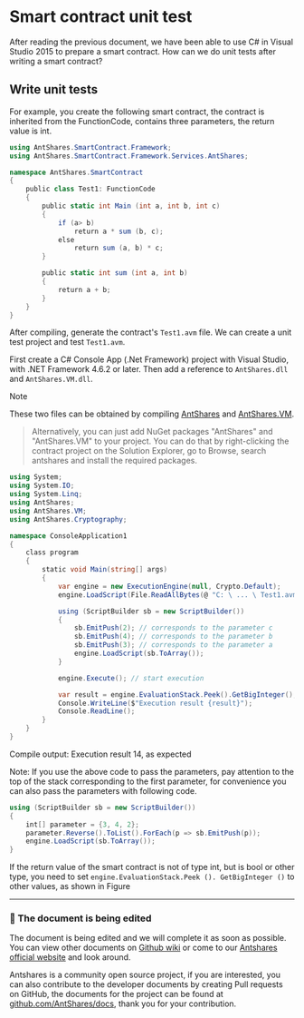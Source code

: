 # Smart contract unit test

After reading the previous document, we have been able to use C# in Visual Studio 2015 to prepare a smart contract. How can we do unit tests after writing a smart contract?

## Write unit tests

For example, you create the following smart contract, the contract is inherited from the FunctionCode, contains three parameters, the return value is int.


```c#
using AntShares.SmartContract.Framework;
using AntShares.SmartContract.Framework.Services.AntShares;

namespace AntShares.SmartContract
{
    public class Test1: FunctionCode
    {
        public static int Main (int a, int b, int c)
        {
            if (a> b)
                return a * sum (b, c);
            else
                return sum (a, b) * c;
        }

        public static int sum (int a, int b)
        {
            return a + b;
        }
    }
}
```

After compiling, generate the contract's `Test1.avm` file. We can create a unit test project and test `Test1.avm`.

First create a C# Console App (.Net Framework) project with Visual Studio, with .NET Framework 4.6.2 or later. Then add a reference to `AntShares.dll` and `AntShares.VM.dll`.

> [!Note]
> These two files can be obtained by compiling [AntShares](https://github.com/antshares/antshares) and [AntShares.VM](https://github.com/AntShares/AntShares.VM).

> Alternatively, you can just add NuGet packages "AntShares" and "AntShares.VM" to your project. You can do that by right-clicking the contract project on the Solution Explorer, go to Browse, search antshares and install the required packages.

```c#
using System;
using System.IO;
using System.Linq;
using AntShares;
using AntShares.VM;
using AntShares.Cryptography;

namespace ConsoleApplication1
{
    class program
    {
        static void Main(string[] args)
        {
            var engine = new ExecutionEngine(null, Crypto.Default);
            engine.LoadScript(File.ReadAllBytes(@ "C: \ ... \ Test1.avm"));

            using (ScriptBuilder sb = new ScriptBuilder())
            {
                sb.EmitPush(2); // corresponds to the parameter c
                sb.EmitPush(4); // corresponds to the parameter b
                sb.EmitPush(3); // corresponds to the parameter a
                engine.LoadScript(sb.ToArray());
            }

            engine.Execute(); // start execution

            var result = engine.EvaluationStack.Peek().GetBigInteger(); // set the return value here
            Console.WriteLine($"Execution result {result}");
            Console.ReadLine();
        }
    }
}
```

Compile output: Execution result 14, as expected

Note: If you use the above code to pass the parameters, pay attention to the top of the stack corresponding to the first parameter, for convenience you can also pass the parameters with following code.

```c#
using (ScriptBuilder sb = new ScriptBuilder())
{
    int[] parameter = {3, 4, 2};
    parameter.Reverse().ToList().ForEach(p => sb.EmitPush(p));
    engine.LoadScript(sb.ToArray());
}
```
If the return value of the smart contract is not of type int, but is bool or other type, you need to set `engine.EvaluationStack.Peek (). GetBigInteger ()` to other values, as shown in Figure

[](Http://docs.antshares.org/images/2017-05-16_15-39-07.jpg)

------

### 📖 The document is being edited

The document is being edited and we will complete it as soon as possible. You can view other documents on [Github wiki](https://github.com/AntShares/AntShares/wiki/) or come to our [Antshares official website](http://www.antshares.org) and look around.

Antshares is a community open source project, if you are interested, you can also contribute to the developer documents by creating Pull requests on GitHub, the documents for the project can be found at [github.com/AntShares/docs](https://github.com/AntShares/docs), thank you for your contribution.
